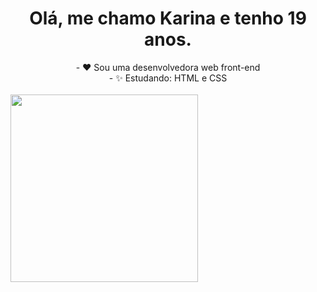 
<h1 align="center"> Olá, me chamo Karina e tenho 19 anos.</h1>
<div align="center">
- ❤️ Sou uma desenvolvedora web front-end </br>
- ✨ Estudando: HTML e CSS 
</div></br>
<div align="center" style="display:inline;">
<img src="https://cdn.discordapp.com/attachments/725539486951538750/898375155527602206/download20211004220110.png"  style='width:300px'/>
</div>
